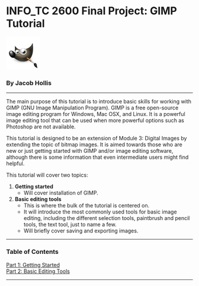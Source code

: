 # INFO_TC 2600 Final Project: GIMP Tutorial
![GIMP logo](/Pictures/gimplogo.png " Logo")   
### By Jacob Hollis
---
The main purpose of this tutorial is to introduce basic skills for working with GIMP (GNU Image Manipulation Program). GIMP is a free open-source image editing program for Windows, Mac OSX, and Linux. It is a powerful image editing tool that can be used when more powerful options such as Photoshop are not available.  

This tutorial is designed to be an extension of Module 3: Digital Images by extending the topic of bitmap images. It is aimed towards those who are new or just getting started with GIMP and/or image editing software, although there is some information that even intermediate users might find helpful.

This tutorial will cover two topics:
1. **Getting started**  
    * Will cover installation of GIMP.    
2. **Basic editing tools**
    * This is where the bulk of the tutorial is centered on.   
    * It will introduce the most commonly used tools for basic image editing, including the different selection tools, paintbrush and pencil tools, the text tool, just to name a few.   
    * Will briefly cover saving and exporting images.   

---

### Table of Contents   

[Part 1: Getting Started](Getting_Started.md  "Part 1: Getting Started")   
[Part 2: Basic Editing Tools](Basic_Editing_Tools.md  "Part 2: Basic Editing Tools")  

---
